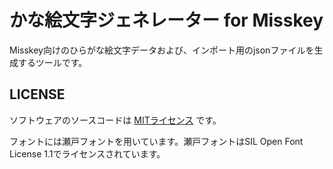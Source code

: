 ﻿# かな絵文字ジェネレーター for Misskey

Misskey向けのひらがな絵文字データおよび、インポート用のjsonファイルを生成するツールです。

## LICENSE

ソフトウェアのソースコードは [MITライセンス](LICENSE) です。

フォントには瀬戸フォントを用いています。瀬戸フォントはSIL Open Font License 1.1でライセンスされています。
